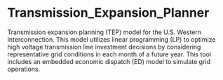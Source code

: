 # Transmission_Expansion_Planner
 Transmission expansion planning (TEP) model for the U.S. Western Interconnection. This model utilizes linear programming (LP) to optimize high voltage transmission line investment decisions by considering representative grid conditions in each month of a future year. This tool includes an embedded economic dispatch (ED) model to simulate grid operations.
